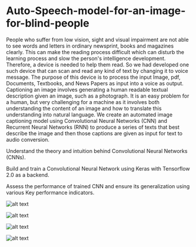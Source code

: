 # Auto-Speech-model-for-an-image-for-blind-people
People who suffer from low vision, sight and visual impairment are not able to see words and letters in ordinary newsprint, books and magazines clearly. This can make the reading process difficult which can disturb the learning process and slow the person's intelligence development. Therefore, a device is needed to help them read. So we had developed one such device that can scan and read any kind of text by changing it to voice message. The purpose of this device is to process the input Image, pdf, Documents, Textbooks, and News Papers as input into a voice as output. Captioning an image involves generating a human readable textual description given an image, such as a photograph. It is an easy problem for a human, but very challenging for a machine as it involves both understanding the content of an image and how to translate this understanding into natural language. We create an automated image captioning model using Convolutional Neural Networks (CNN) and Recurrent Neural Networks (RNN) to produce a series of texts that best describe the image and then those captions are given as input for text to audio conversion.

Understand the theory and intuition behind Convolutional Neural Networks (CNNs).

Build and train a Convolutional Neural Network using Keras with Tensorflow 2.0 as a backend.

Assess the performance of trained CNN and ensure its generalization using various Key performance indicators.

![alt text](https://github.com/ramandixit13/Auto-Speech-model-for-an-image-for-blind-people/blob/master/image4.png)

![alt text](https://github.com/ramandixit13/Auto-Speech-model-for-an-image-for-blind-people/blob/master/image4(1).png)

![alt text](https://github.com/ramandixit13/Auto-Speech-model-for-an-image-for-blind-people/blob/master/image4(2).png)

![alt text](https://github.com/ramandixit13/Auto-Speech-model-for-an-image-for-blind-people/blob/master/image4(3).png)

